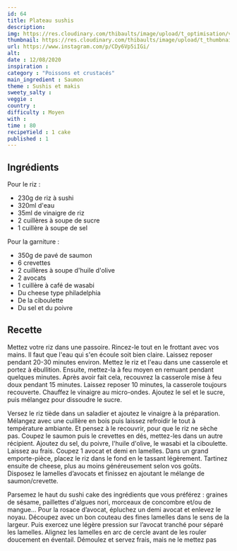 ```yaml
---
id: 64
title: Plateau sushis
description: 
img: https://res.cloudinary.com/thibaults/image/upload/t_optimisation/v1600456094/Recipes/20200812_sushi_cake.jpg
thumbnail: https://res.cloudinary.com/thibaults/image/upload/t_thumbnail_josie/v1600456094/Recipes/20200812_sushi_cake.jpg
url: https://www.instagram.com/p/CDy6Vp5iIGi/
alt: 
date : 12/08/2020
inspiration :
category : "Poissons et crustacés"
main_ingredient : Saumon
theme : Sushis et makis
sweety_salty : 
veggie : 
country :
difficulty : Moyen
with : 
time : 80
recipeYield : 1 cake
published : 1
---
```


## Ingrédients
Pour le riz :
 - 230g de riz à sushi
 - 320ml d'eau
 - 35ml de vinaigre de riz
 - 2 cuillères à soupe de sucre
 - 1 cuillère à soupe de sel

Pour la garniture :
 - 350g de pavé de saumon
 - 6 crevettes
 - 2 cuillères à soupe d'huile d'olive
 - 2 avocats
 - 1 cuillère à café de wasabi
 - Du cheese type philadelphia
 - De la ciboulette
 - Du sel et du poivre


## Recette
Mettez votre riz dans une passoire. Rincez-le tout en le frottant avec vos mains. Il faut que l'eau qui s'en écoule soit bien claire. Laissez reposer pendant 20-30 minutes environ. Mettez le riz et l'eau dans une casserole et portez à ébullition. Ensuite, mettez-la à feu moyen en remuant pendant quelques minutes. Après avoir fait cela, recouvrez la casserole mise à feu doux pendant 15 minutes. Laissez reposer 10 minutes, la casserole toujours recouverte. Chauffez le vinaigre au micro-ondes. Ajoutez le sel et le sucre, puis mélangez pour dissoudre le sucre.

Versez le riz tiède dans un saladier et ajoutez le vinaigre à la préparation. Mélangez avec une cuillère en bois puis laissez refroidir le tout à température ambiante. Et pensez à le recouvrir, pour que le riz ne sèche pas. Coupez le saumon puis le crevettes en dés, mettez-les dans un autre récipient. Ajoutez du sel, du poivre, l'huile d'olive, le wasabi et la ciboulette. Laissez au frais. Coupez 1 avocat et demi en lamelles. Dans un grand emporte-pièce, placez le riz dans le fond en le tassant légèrement. Tartinez ensuite de cheese, plus au moins généreusement selon vos goûts. Disposez le lamelles d’avocats et finissez en ajoutant le mélange de saumon/crevette.

Parsemez le haut du sushi cake des ingrédients que vous préférez : graines de sésame, paillettes d'algues nori, morceaux de concombre et/ou de mangue... Pour la rosace d’avocat, épluchez un demi avocat et enlevez le noyau. Découpez avec un bon couteau des fines lamelles dans le sens de la largeur. Puis exercez une légère pression sur l’avocat tranché pour séparé les lamelles. Alignez les lamelles en arc de cercle avant de les rouler doucement en éventail. Démoulez et servez frais, mais ne le mettez pas